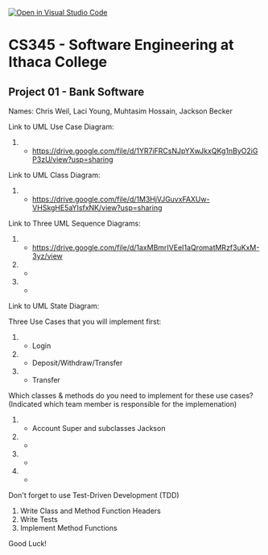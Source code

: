 [![Open in Visual Studio Code](https://classroom.github.com/assets/open-in-vscode-f059dc9a6f8d3a56e377f745f24479a46679e63a5d9fe6f495e02850cd0d8118.svg)](https://classroom.github.com/online_ide?assignment_repo_id=6983891&assignment_repo_type=AssignmentRepo)
# CS345 - Software Engineering at Ithaca College
## Project 01 - Bank Software

Names:
Chris Weil, Laci Young, Muhtasim Hossain, Jackson Becker

Link to UML Use Case Diagram:
1. - https://drive.google.com/file/d/1YR7iFRCsNJpYXwJkxQKg1nByO2iGP3zU/view?usp=sharing

Link to UML Class Diagram:
1. - https://drive.google.com/file/d/1M3HjVJGuvxFAXUw-VHSkgHE5aYIsfxNK/view?usp=sharing

Link to Three UML Sequence Diagrams:
1. - https://drive.google.com/file/d/1axMBmrIVEeI1aQromatMRzf3uKxM-3yz/view
2. - 
3. - 

Link to UML State Diagram:


Three Use Cases that you will implement first:
1. - Login
2. - Deposit/Withdraw/Transfer
3. - Transfer

Which classes & methods do you need to implement for these use cases?
(Indicated which team member is responsible for the implemenation)
1. - Account Super and subclasses Jackson
2. - 
3. - 
4. - 

Don't forget to use Test-Driven Development (TDD)
1. Write Class and Method Function Headers
2. Write Tests
3. Implement Method Functions

Good Luck!

